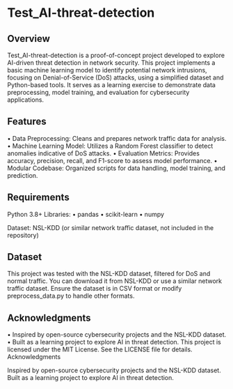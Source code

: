# Test_AI-threat-detection
## Overview
Test_AI-threat-detection is a proof-of-concept project developed to explore AI-driven threat detection in network security. This project implements a basic machine learning model to identify potential network intrusions, focusing on Denial-of-Service (DoS) attacks, using a simplified dataset and Python-based tools. It serves as a learning exercise to demonstrate data preprocessing, model training, and evaluation for cybersecurity applications.
## Features

• Data Preprocessing: Cleans and prepares network traffic data for analysis.
• Machine Learning Model: Utilizes a Random Forest classifier to detect anomalies indicative of DoS attacks.
• Evaluation Metrics: Provides accuracy, precision, recall, and F1-score to assess model performance.
• Modular Codebase: Organized scripts for data handling, model training, and prediction.

## Requirements

Python 3.8+
Libraries:
• pandas
• scikit-learn
• numpy


Dataset: NSL-KDD (or similar network traffic dataset, not included in the repository)

## Dataset
This project was tested with the NSL-KDD dataset, filtered for DoS and normal traffic. You can download it from NSL-KDD or use a similar network traffic dataset. Ensure the dataset is in CSV format or modify preprocess_data.py to handle other formats.

## Acknowledgments
• Inspired by open-source cybersecurity projects and the NSL-KDD dataset.
• Built as a learning project to explore AI in threat detection.
This project is licensed under the MIT License. See the LICENSE file for details.
Acknowledgments

Inspired by open-source cybersecurity projects and the NSL-KDD dataset.
Built as a learning project to explore AI in threat detection.

